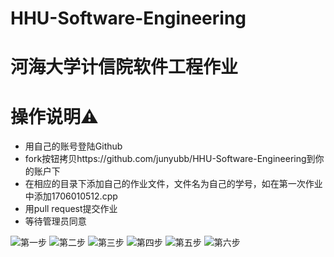 # HHU-Software-Engineering
# 河海大学计信院软件工程作业

# 操作说明⚠️
 - 用自己的账号登陆Github
 - fork按钮拷贝https://github.com/junyubb/HHU-Software-Engineering到你的账户下
 - 在相应的目录下添加自己的作业文件，文件名为自己的学号，如在第一次作业中添加1706010512.cpp
 - 用pull request提交作业
 - 等待管理员同意

![第一步](https://user-images.githubusercontent.com/62237190/131783203-1be863b4-4d8e-42cb-8440-9ea4e7296cf5.png)
![第二步](https://user-images.githubusercontent.com/62237190/131783205-91a1a9d3-46b6-4bf0-bd29-06e5c11bb4d0.png)
![第三步](https://user-images.githubusercontent.com/62237190/131783207-aebb1c31-d3e2-428b-906c-37f94aa2a645.png)
![第四步](https://user-images.githubusercontent.com/62237190/131783211-ad8cc20b-c936-420c-89c2-89c8fb3691f3.png)
![第五步](https://user-images.githubusercontent.com/62237190/131783494-02166b62-48d1-4f1f-b6ed-ceee42426b2d.png)
![第六步](https://user-images.githubusercontent.com/62237190/131783499-45840918-aab1-4563-8110-4cedb8f6a160.png)

